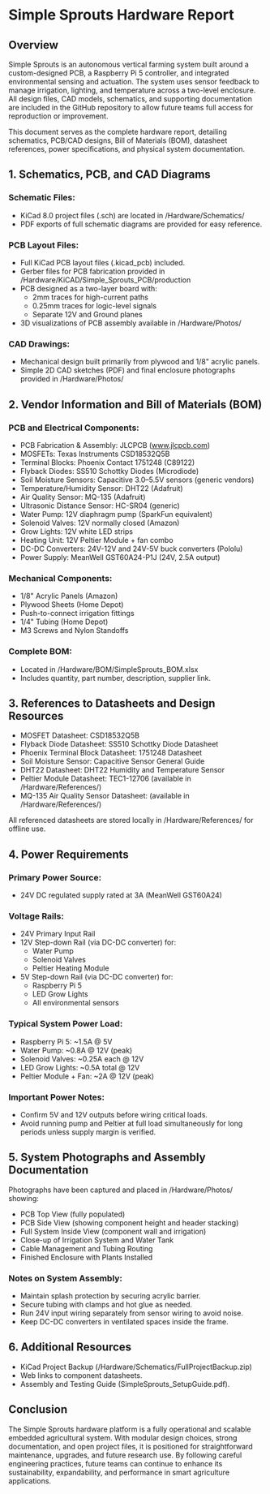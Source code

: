 # Simple Sprouts Hardware Report

## Overview

Simple Sprouts is an autonomous vertical farming system built around a custom-designed PCB, a Raspberry Pi 5
controller, and integrated environmental sensing and actuation. The system uses sensor feedback to manage irrigation, lighting, and temperature across a two-level enclosure. All design files, CAD models, schematics, and supporting documentation are included in the GitHub repository to allow future teams full access for reproduction or improvement.

This document serves as the complete hardware report, detailing schematics, PCB/CAD designs, Bill of Materials (BOM), datasheet references, power specifications, and physical system documentation.

## 1. Schematics, PCB, and CAD Diagrams

### Schematic Files:
- KiCad 8.0 project files (.sch) are located in /Hardware/Schematics/
- PDF exports of full schematic diagrams are provided for easy reference.

### PCB Layout Files:
- Full KiCad PCB layout files (.kicad_pcb) included.
- Gerber files for PCB fabrication provided in /Hardware/KiCAD/Simple_Sprouts_PCB/production
- PCB designed as a two-layer board with:
  - 2mm traces for high-current paths
  - 0.25mm traces for logic-level signals
  - Separate 12V and Ground planes
- 3D visualizations of PCB assembly available in /Hardware/Photos/

### CAD Drawings:
- Mechanical design built primarily from plywood and 1/8" acrylic panels.
- Simple 2D CAD sketches (PDF) and final enclosure photographs provided in /Hardware/Photos/

## 2. Vendor Information and Bill of Materials (BOM)

### PCB and Electrical Components:
- PCB Fabrication & Assembly: JLCPCB (www.jlcpcb.com)
- MOSFETs: Texas Instruments CSD18532Q5B
- Terminal Blocks: Phoenix Contact 1751248 (C89122)
- Flyback Diodes: SS510 Schottky Diodes (Microdiode)
- Soil Moisture Sensors: Capacitive 3.0–5.5V sensors (generic vendors)
- Temperature/Humidity Sensor: DHT22 (Adafruit)
- Air Quality Sensor: MQ-135 (Adafruit)
- Ultrasonic Distance Sensor: HC-SR04 (generic)
- Water Pump: 12V diaphragm pump (SparkFun equivalent)
- Solenoid Valves: 12V normally closed (Amazon)
- Grow Lights: 12V white LED strips
- Heating Unit: 12V Peltier Module + fan combo
- DC-DC Converters: 24V-12V and 24V-5V buck converters (Pololu)
- Power Supply: MeanWell GST60A24-P1J (24V, 2.5A output)

### Mechanical Components:
- 1/8" Acrylic Panels (Amazon)
- Plywood Sheets (Home Depot)
- Push-to-connect irrigation fittings
- 1/4" Tubing (Home Depot)
- M3 Screws and Nylon Standoffs

### Complete BOM:
- Located in /Hardware/BOM/SimpleSprouts_BOM.xlsx
- Includes quantity, part number, description, supplier link.

## 3. References to Datasheets and Design Resources
- MOSFET Datasheet: CSD18532Q5B
- Flyback Diode Datasheet: SS510 Schottky Diode Datasheet
- Phoenix Terminal Block Datasheet: 1751248 Datasheet
- Soil Moisture Sensor: Capacitive Sensor General Guide
- DHT22 Datasheet: DHT22 Humidity and Temperature Sensor
- Peltier Module Datasheet: TEC1-12706 (available in /Hardware/References/)
- MQ-135 Air Quality Sensor Datasheet: (available in /Hardware/References/)

All referenced datasheets are stored locally in /Hardware/References/ for offline use.

## 4. Power Requirements

### Primary Power Source:
- 24V DC regulated supply rated at 3A (MeanWell GST60A24)

### Voltage Rails:
- 24V Primary Input Rail
- 12V Step-down Rail (via DC-DC converter) for:
  - Water Pump
  - Solenoid Valves
  - Peltier Heating Module
- 5V Step-down Rail (via DC-DC converter) for:
  - Raspberry Pi 5
  - LED Grow Lights
  - All environmental sensors

### Typical System Power Load:
- Raspberry Pi 5: ~1.5A @ 5V
- Water Pump: ~0.8A @ 12V (peak)
- Solenoid Valves: ~0.25A each @ 12V
- LED Grow Lights: ~0.5A total @ 12V
- Peltier Module + Fan: ~2A @ 12V (peak)

### Important Power Notes:
- Confirm 5V and 12V outputs before wiring critical loads.
- Avoid running pump and Peltier at full load simultaneously for long periods unless supply margin is verified.

## 5. System Photographs and Assembly Documentation

Photographs have been captured and placed in /Hardware/Photos/ showing:
- PCB Top View (fully populated)
- PCB Side View (showing component height and header stacking)
- Full System Inside View (component wall and irrigation)
- Close-up of Irrigation System and Water Tank
- Cable Management and Tubing Routing
- Finished Enclosure with Plants Installed

### Notes on System Assembly:
- Maintain splash protection by securing acrylic barrier.
- Secure tubing with clamps and hot glue as needed.
- Run 24V input wiring separately from sensor wiring to avoid noise.
- Keep DC-DC converters in ventilated spaces inside the frame.

## 6. Additional Resources
- KiCad Project Backup (/Hardware/Schematics/FullProjectBackup.zip)
- Web links to component datasheets.
- Assembly and Testing Guide (SimpleSprouts_SetupGuide.pdf).

## Conclusion

The Simple Sprouts hardware platform is a fully operational and scalable embedded agricultural system.
With modular design choices, strong documentation, and open project files, it is positioned for
straightforward maintenance, upgrades, and future research use. By following careful engineering
practices, future teams can continue to enhance its sustainability, expandability, and
performance in smart agriculture applications.

